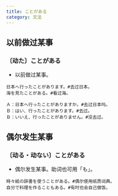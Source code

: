 ```yaml
---
title: ことがある
category: 文法
---
```


## 以前做过某事

### 〔动た〕ことがある

- 以前做过某事。

```example
日本へ行ったことがあります。#去过日本。
海を見たことがある。#看过海。

Ａ：日本へ行ったことがありますか。#去过日本吗。
Ｂ：はい、行ったことがあります。#去过。
Ｂ：いいえ、行ったことがありません。#没去过。
```

## 偶尔发生某事

### 〔动る・动ない〕ことがある

- 偶尔发生某事。助词也可用「も」。

```example
時々紙の辞書を使うことがある。#偶尔使用纸质词典。
自分で料理を作ることもある。#有时也会自己做饭。
```
